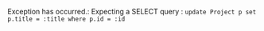 Exception has occurred.: Expecting a SELECT query : `update Project p set p.title = :title where p.id = :id`

